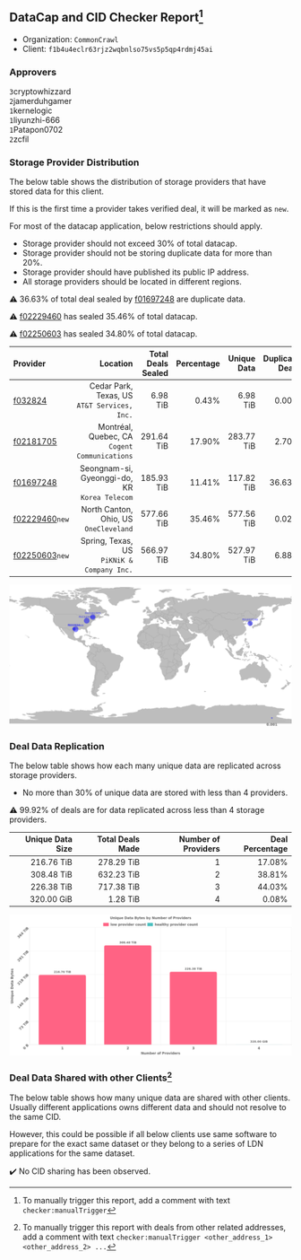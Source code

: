 ## DataCap and CID Checker Report[^1]
 - Organization: `CommonCrawl`
 - Client: `f1b4u4eclr63rjz2wqbnlso75vs5p5qp4rdmj45ai`
### Approvers
`3`cryptowhizzard<br/>`2`jamerduhgamer<br/>`1`kernelogic<br/>`1`liyunzhi-666<br/>`1`Patapon0702<br/>`2`zcfil

### Storage Provider Distribution
The below table shows the distribution of storage providers that have stored data for this client.

If this is the first time a provider takes verified deal, it will be marked as `new`.

For most of the datacap application, below restrictions should apply.
 - Storage provider should not exceed 30% of total datacap.
 - Storage provider should not be storing duplicate data for more than 20%.
 - Storage provider should have published its public IP address.
 - All storage providers should be located in different regions.

⚠️ 36.63% of total deal sealed by [f01697248](https://filfox.info/en/address/f01697248) are duplicate data.

⚠️ [f02229460](https://filfox.info/en/address/f02229460) has sealed 35.46% of total datacap.

⚠️ [f02250603](https://filfox.info/en/address/f02250603) has sealed 34.80% of total datacap.

| Provider                                                    |                                         Location | Total Deals Sealed | Percentage | Unique Data | Duplicate Deals |
| :---------------------------------------------------------- | -----------------------------------------------: | -----------------: | ---------: | ----------: | --------------: |
| [f032824](https://filfox.info/en/address/f032824)           |  Cedar Park, Texas, US<br/>`AT&T Services, Inc.` |           6.98 TiB |      0.43% |    6.98 TiB |           0.00% |
| [f02181705](https://filfox.info/en/address/f02181705)       | Montréal, Quebec, CA<br/>`Cogent Communications` |         291.64 TiB |     17.90% |  283.77 TiB |           2.70% |
| [f01697248](https://filfox.info/en/address/f01697248)       | Seongnam-si, Gyeonggi-do, KR<br/>`Korea Telecom` |         185.93 TiB |     11.41% |  117.82 TiB |          36.63% |
| [f02229460](https://filfox.info/en/address/f02229460)`new`  |        North Canton, Ohio, US<br/>`OneCleveland` |         577.66 TiB |     35.46% |  577.56 TiB |           0.02% |
| [f02250603](https://filfox.info/en/address/f02250603)`new`  |    Spring, Texas, US<br/>`PiKNiK & Company Inc.` |         566.97 TiB |     34.80% |  527.97 TiB |           6.88% |

<img src="https://raw.githubusercontent.com/data-preservation-programs/filplus-checker-assets/main/filecoin-project/filecoin-plus-large-datasets/issues/2040/1695864972623.png"/>

### Deal Data Replication
The below table shows how each many unique data are replicated across storage providers.

- No more than 30% of unique data are stored with less than 4 providers.

⚠️ 99.92% of deals are for data replicated across less than 4 storage providers.

| Unique Data Size | Total Deals Made | Number of Providers | Deal Percentage |
| ---------------: | ---------------: | ------------------: | --------------: |
|       216.76 TiB |       278.29 TiB |                   1 |          17.08% |
|       308.48 TiB |       632.23 TiB |                   2 |          38.81% |
|       226.38 TiB |       717.38 TiB |                   3 |          44.03% |
|       320.00 GiB |         1.28 TiB |                   4 |           0.08% |

<img src="https://raw.githubusercontent.com/data-preservation-programs/filplus-checker-assets/main/filecoin-project/filecoin-plus-large-datasets/issues/2040/1695864973324.png"/>

### Deal Data Shared with other Clients[^3]
The below table shows how many unique data are shared with other clients.
Usually different applications owns different data and should not resolve to the same CID.

However, this could be possible if all below clients use same software to prepare for the exact same dataset or they belong to a series of LDN applications for the same dataset.

✔️ No CID sharing has been observed.

[^1]: To manually trigger this report, add a comment with text `checker:manualTrigger`

[^2]: Deals from those addresses are combined into this report as they are specified with `checker:manualTrigger`

[^3]: To manually trigger this report with deals from other related addresses, add a comment with text `checker:manualTrigger <other_address_1> <other_address_2> ...`
